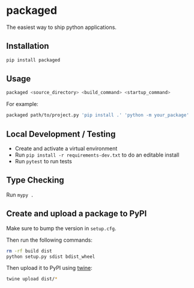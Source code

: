 # packaged

The easiest way to ship python applications.

## Installation

```bash
pip install packaged
```

## Usage

```bash
packaged <source_directory> <build_command> <startup_command>
```

For example:

```bash
packaged path/to/project.py 'pip install .' 'python -m your_package'
```

## Local Development / Testing

- Create and activate a virtual environment
- Run `pip install -r requirements-dev.txt` to do an editable install
- Run `pytest` to run tests

## Type Checking

Run `mypy .`

## Create and upload a package to PyPI

Make sure to bump the version in `setup.cfg`.

Then run the following commands:

```bash
rm -rf build dist
python setup.py sdist bdist_wheel
```

Then upload it to PyPI using [twine](https://twine.readthedocs.io/en/latest/#installation):

```bash
twine upload dist/*
```
